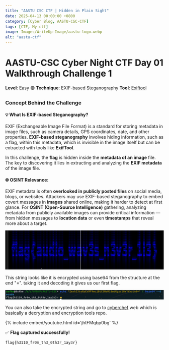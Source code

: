 ```yaml
---
title: "AASTU CSC CTF | Hidden in Plain Sight"
date: 2025-04-13 00:00:00 +0800
category: [Cyber Blog, AASTU-CSC-CTF]
tags: [CTF, My ctf]
image: Images/WriteUp-Image/aastu-logo.webp
alt: "aastu-ctf"
---
```


# AASTU-CSC Cyber Night CTF Day 01 Walkthrough Challenge 1

**Level**: Easy 🟢
**Technique**:  EXIF-based Steganography
**Tool**: [Exiftool](https://github.com/exiftool/exiftool)
### Concept Behind the Challenge

#### 💡 What Is EXIF-based Steganography?

EXIF (Exchangeable Image File Format) is a standard for storing metadata in image files, such as camera details, GPS coordinates, date, and other properties. **EXIF-based steganography** involves hiding information, such as a flag, within this metadata, which is invisible in the image itself but can be extracted with tools like **ExifTool**.

In this challenge, the **flag** is hidden inside the **metadata of an image** file. The key to discovering it lies in extracting and analyzing the **EXIF metadata** of the image file.

#### 🌐 OSINT Relevance:

EXIF metadata is often **overlooked in publicly posted files** on social media, blogs, or websites. Attackers may use EXIF-based steganography to embed covert messages in **images** shared online, making it harder to detect at first glance. For **OSINT (Open-Source Intelligence)** gathering, analyzing metadata from publicly available images can provide critical information — from hidden messages to **location data** or even **timestamps** that reveal more about a target.

![flag1](Images/WriteUp-Image/flag1.png)

This string looks like it is encrypted using base64 from the structure at the end "=". taking it and decoding it gives us our first flag.

![flag](Images/WriteUp-Image/flag1.2.png)


You can also take the encrypted string and go to [cyberchef](https://gchq.github.io/CyberChef/) web which is basically a decryption and encryption tools repo.

{% include embed/youtube.html id='jhtFMqbp0bg' %}

✅ **Flag captured successfully!**

```sh
flag{h3110_fr0m_th3_0th3r_1ay3r}
```
